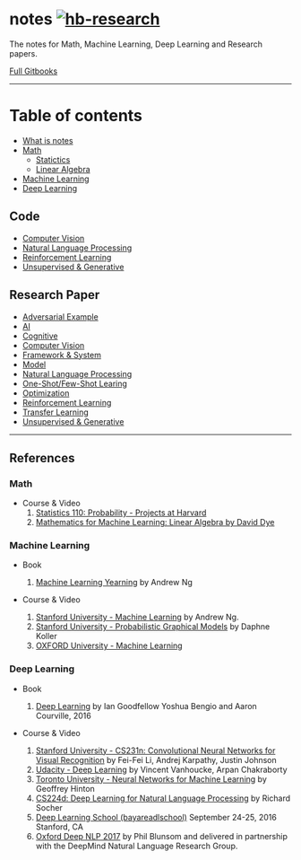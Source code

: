 # notes [![hb-research](https://img.shields.io/badge/hb--research-notes-green.svg?style=flat&colorA=448C57&colorB=555555)](https://github.com/hb-research)


The notes for Math, Machine Learning, Deep Learning and Research papers.

[Full Gitbooks](https://humanbrain.gitbook.io/notes/)

---

# Table of contents

* [What is notes](README.md)
* [Math]()
    * [Statictics]()
    * [Linear Algebra]()
* [Machine Learning]()
* [Deep Learning]()

## Code

* [Computer Vision]()
* [Natural Language Processing]()
* [Reinforcement Learning]()
* [Unsupervised & Generative]()

## Research Paper

* [Adversarial Example]()
* [AI]()
* [Cognitive]()
* [Computer Vision]()
* [Framework & System]()
* [Model]()
* [Natural Language Processing]()
* [One-Shot/Few-Shot Learing]()
* [Optimization]()
* [Reinforcement Learning]()
* [Transfer Learning]()
* [Unsupervised & Generative]()

---

## References

### Math

- Course & Video
	1. [Statistics 110: Probability - Projects at Harvard](https://www.youtube.com/playlist?list=PL2SOU6wwxB0uwwH80KTQ6ht66KWxbzTIo)
	1. [Mathematics for Machine Learning: Linear Algebra by David Dye](https://www.coursera.org/learn/linear-algebra-machine-learning)

### Machine Learning

- Book
    1. [Machine Learning Yearning](https://www.deeplearning.ai/machine-learning-yearning/) by Andrew Ng
	
- Course & Video
	1. [Stanford University - Machine Learning](https://www.coursera.org/learn/machine-learning) by Andrew Ng.
	1. [Stanford University - Probabilistic Graphical Models](https://www.coursera.org/course/pgm) by Daphne Koller
	1. [OXFORD University - Machine Learning](https://www.cs.ox.ac.uk/people/nando.defreitas/machinelearning/)

### Deep Learning

- Book
    1. [Deep Learning](http://www.deeplearningbook.org/) by Ian Goodfellow Yoshua Bengio and Aaron Courville, 2016

- Course & Video
	1. [Stanford University - CS231n: Convolutional Neural Networks for Visual Recognition](http://cs231n.stanford.edu/index.html) by Fei-Fei Li, Andrej Karpathy, Justin Johnson
	1. [Udacity - Deep Learning](https://www.udacity.com/course/deep-learning--ud730) by Vincent Vanhoucke, Arpan Chakraborty
	1. [Toronto University - Neural Networks for Machine Learning](https://www.coursera.org/course/neuralnets) by Geoffrey Hinton
	1. [CS224d: Deep Learning for Natural Language Processing](http://cs224d.stanford.edu/index.html) by Richard Socher
	1. [Deep Learning School (bayareadlschool)](http://www.bayareadlschool.org/) September 24-25, 2016 Stanford, CA
	1. [Oxford Deep NLP 2017](https://github.com/oxford-cs-deepnlp-2017/lectures) by  Phil Blunsom and delivered in partnership with the DeepMind Natural Language Research Group.
